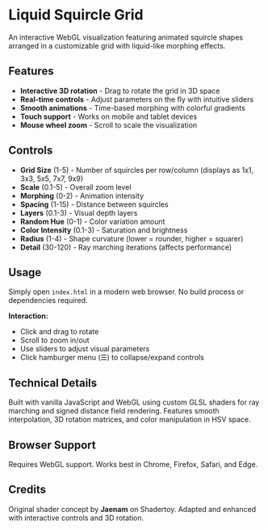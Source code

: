 # Liquid Squircle Grid

An interactive WebGL visualization featuring animated squircle shapes arranged in a customizable grid with liquid-like morphing effects.

## Features

- **Interactive 3D rotation** - Drag to rotate the grid in 3D space
- **Real-time controls** - Adjust parameters on the fly with intuitive sliders
- **Smooth animations** - Time-based morphing with colorful gradients
- **Touch support** - Works on mobile and tablet devices
- **Mouse wheel zoom** - Scroll to scale the visualization

## Controls

- **Grid Size** (1-5) - Number of squircles per row/column (displays as 1x1, 3x3, 5x5, 7x7, 9x9)
- **Scale** (0.1-5) - Overall zoom level
- **Morphing** (0-2) - Animation intensity
- **Spacing** (1-15) - Distance between squircles
- **Layers** (0.1-3) - Visual depth layers
- **Random Hue** (0-1) - Color variation amount
- **Color Intensity** (0.1-3) - Saturation and brightness
- **Radius** (1-4) - Shape curvature (lower = rounder, higher = squarer)
- **Detail** (30-120) - Ray marching iterations (affects performance)

## Usage

Simply open `index.html` in a modern web browser. No build process or dependencies required.

**Interaction:**
- Click and drag to rotate
- Scroll to zoom in/out
- Use sliders to adjust visual parameters
- Click hamburger menu (☰) to collapse/expand controls

## Technical Details

Built with vanilla JavaScript and WebGL using custom GLSL shaders for ray marching and signed distance field rendering. Features smooth interpolation, 3D rotation matrices, and color manipulation in HSV space.

## Browser Support

Requires WebGL support. Works best in Chrome, Firefox, Safari, and Edge.

## Credits

Original shader concept by **Jaenam** on Shadertoy. Adapted and enhanced with interactive controls and 3D rotation.
